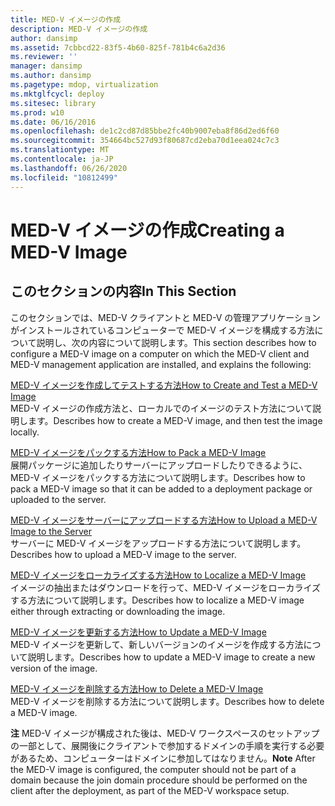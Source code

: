 ```yaml
---
title: MED-V イメージの作成
description: MED-V イメージの作成
author: dansimp
ms.assetid: 7cbbcd22-83f5-4b60-825f-781b4c6a2d36
ms.reviewer: ''
manager: dansimp
ms.author: dansimp
ms.pagetype: mdop, virtualization
ms.mktglfcycl: deploy
ms.sitesec: library
ms.prod: w10
ms.date: 06/16/2016
ms.openlocfilehash: de1c2cd87d85bbe2fc40b9007eba8f86d2ed6f60
ms.sourcegitcommit: 354664bc527d93f80687cd2eba70d1eea024c7c3
ms.translationtype: MT
ms.contentlocale: ja-JP
ms.lasthandoff: 06/26/2020
ms.locfileid: "10812499"
---
```

# <span data-ttu-id="c9814-103">MED-V イメージの作成</span><span class="sxs-lookup"><span data-stu-id="c9814-103">Creating a MED-V Image</span></span>


## <span data-ttu-id="c9814-104">このセクションの内容</span><span class="sxs-lookup"><span data-stu-id="c9814-104">In This Section</span></span>


<span data-ttu-id="c9814-105">このセクションでは、MED-V クライアントと MED-V の管理アプリケーションがインストールされているコンピューターで MED-V イメージを構成する方法について説明し、次の内容について説明します。</span><span class="sxs-lookup"><span data-stu-id="c9814-105">This section describes how to configure a MED-V image on a computer on which the MED-V client and MED-V management application are installed, and explains the following:</span></span>

<a href="" id="how-to-create-and-test-a-med-v-image"></a>[<span data-ttu-id="c9814-106">MED-V イメージを作成してテストする方法</span><span class="sxs-lookup"><span data-stu-id="c9814-106">How to Create and Test a MED-V Image</span></span>](how-to-create-and-test-a-med-v-image.md)  
<span data-ttu-id="c9814-107">MED-V イメージの作成方法と、ローカルでのイメージのテスト方法について説明します。</span><span class="sxs-lookup"><span data-stu-id="c9814-107">Describes how to create a MED-V image, and then test the image locally.</span></span>

<a href="" id="how-to-pack-a-med-v-image"></a>[<span data-ttu-id="c9814-108">MED-V イメージをパックする方法</span><span class="sxs-lookup"><span data-stu-id="c9814-108">How to Pack a MED-V Image</span></span>](how-to-pack-a-med-v-image.md)  
<span data-ttu-id="c9814-109">展開パッケージに追加したりサーバーにアップロードしたりできるように、MED-V イメージをパックする方法について説明します。</span><span class="sxs-lookup"><span data-stu-id="c9814-109">Describes how to pack a MED-V image so that it can be added to a deployment package or uploaded to the server.</span></span>

<a href="" id="how-to-upload-a-med-v-image-to-the-server"></a>[<span data-ttu-id="c9814-110">MED-V イメージをサーバーにアップロードする方法</span><span class="sxs-lookup"><span data-stu-id="c9814-110">How to Upload a MED-V Image to the Server</span></span>](how-to-upload-a-med-v-image-to-the-server.md)  
<span data-ttu-id="c9814-111">サーバーに MED-V イメージをアップロードする方法について説明します。</span><span class="sxs-lookup"><span data-stu-id="c9814-111">Describes how to upload a MED-V image to the server.</span></span>

<a href="" id="how-to-localize-a-med-v-image"></a>[<span data-ttu-id="c9814-112">MED-V イメージをローカライズする方法</span><span class="sxs-lookup"><span data-stu-id="c9814-112">How to Localize a MED-V Image</span></span>](how-to-localize-a-med-v-image.md)  
<span data-ttu-id="c9814-113">イメージの抽出またはダウンロードを行って、MED-V イメージをローカライズする方法について説明します。</span><span class="sxs-lookup"><span data-stu-id="c9814-113">Describes how to localize a MED-V image either through extracting or downloading the image.</span></span>

<a href="" id="how-to-update-a-med-v-image"></a>[<span data-ttu-id="c9814-114">MED-V イメージを更新する方法</span><span class="sxs-lookup"><span data-stu-id="c9814-114">How to Update a MED-V Image</span></span>](how-to-update-a-med-v-image.md)  
<span data-ttu-id="c9814-115">MED-V イメージを更新して、新しいバージョンのイメージを作成する方法について説明します。</span><span class="sxs-lookup"><span data-stu-id="c9814-115">Describes how to update a MED-V image to create a new version of the image.</span></span>

<a href="" id="how-to-delete-a-med-v-image"></a>[<span data-ttu-id="c9814-116">MED-V イメージを削除する方法</span><span class="sxs-lookup"><span data-stu-id="c9814-116">How to Delete a MED-V Image</span></span>](how-to-delete-a-med-v-image.md)  
<span data-ttu-id="c9814-117">MED-V イメージを削除する方法について説明します。</span><span class="sxs-lookup"><span data-stu-id="c9814-117">Describes how to delete a MED-V image.</span></span>

<span data-ttu-id="c9814-118">**注** MED-V イメージが構成された後は、MED-V ワークスペースのセットアップの一部として、展開後にクライアントで参加するドメインの手順を実行する必要があるため、コンピューターはドメインに参加してはなりません。</span><span class="sxs-lookup"><span data-stu-id="c9814-118">**Note** After the MED-V image is configured, the computer should not be part of a domain because the join domain procedure should be performed on the client after the deployment, as part of the MED-V workspace setup.</span></span>

 

 

 





